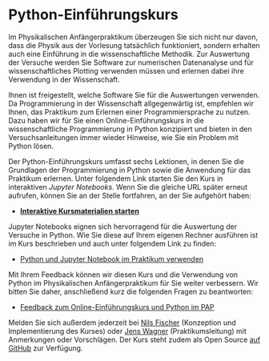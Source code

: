 # Python-Einführungskurs

Im Physikalischen Anfängerpraktikum überzeugen Sie sich nicht nur davon, dass die Physik aus der Vorlesung tatsächlich funktioniert, sondern erhalten auch eine Einführung in die wissenschaftliche Methodik. Zur Auswertung der Versuche werden Sie Software zur numerischen Datenanalyse und für wissenschaftliches Plotting verwenden müssen und erlernen dabei ihre Verwendung in der Wissenschaft.

Ihnen ist freigestellt, welche Software Sie für die Auswertungen verwenden. Da Programmierung in der Wissenschaft allgegenwärtig ist, empfehlen wir Ihnen, das Praktikum zum Erlernen einer Programmiersprache zu nutzen. Dazu haben wir für Sie einen Online-Einführungskurs in die wissenschaftliche Programmierung in Python konzipiert und bieten in den Versuchsanleitungen immer wieder Hinweise, wie Sie ein Problem mit Python lösen.

Der Python-Einführungskurs umfasst sechs Lektionen, in denen Sie die Grundlagen der Programmierung in Python sowie die Anwendung für das Praktikum erlernen. Unter folgendem Link starten Sie den Kurs in interaktiven _Jupyter Notebooks_. Wenn Sie die gleiche URL später erneut aufrufen, können Sie an der Stelle fortfahren, an der Sie aufgehört haben:

- [**Interaktive Kursmaterialien starten**](http://mybinder.org/repo/uhd-pap/course-deploy)

Jupyter Notebooks eignen sich hervorragend für die Auswertung der Versuche in Python. Wie Sie diese auf Ihrem eigenen Rechner ausführen ist im Kurs beschrieben und auch unter folgendem Link zu finden:

- [Python und Jupyter Notebook im Praktikum verwenden](http://nbviewer.jupyter.org/github/uhd-pap/course/blob/master/setup.ipynb)

Mit Ihrem Feedback können wir diesen Kurs und die Verwendung von Python im Physikalischen Anfängerpraktikum für Sie weiter verbessern. Wir bitten Sie daher, anschließend kurz die folgenden Fragen zu beantworten:

- [Feedback zum Online-Einführungskurs und Python im PAP](https://goo.gl/forms/nvuPvEOCP1CMrp5X2)

Melden Sie sich außerdem jederzeit bei [Nils Fischer](https://github.com/knly) (Konzeption und Implementierung des Kurses) oder [Jens Wagner](http://www.physi.uni-heidelberg.de/Einrichtungen/AP/) (Praktikumsleitung) mit Anmerkungen oder Vorschlägen. Der Kurs steht zudem als Open Source [auf GitHub](https://github.com/uhd-pap/course) zur Verfügung.
